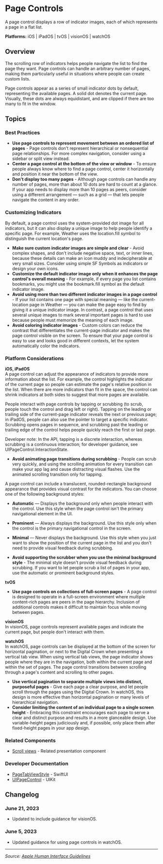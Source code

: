 # Page Controls

A page control displays a row of indicator images, each of which represents a page in a flat list.

**Platforms:** iOS | iPadOS | tvOS | visionOS | watchOS

## Overview

The scrolling row of indicators helps people navigate the list to find the page they want. Page controls can handle an arbitrary number of pages, making them particularly useful in situations where people can create custom lists.

Page controls appear as a series of small indicator dots by default, representing the available pages. A solid dot denotes the current page. Visually, these dots are always equidistant, and are clipped if there are too many to fit in the window.

## Topics

### Best Practices

- **Use page controls to represent movement between an ordered list of pages** - Page controls don't represent hierarchical or nonsequential page relationships. For more complex navigation, consider using a sidebar or split view instead.
- **Center a page control at the bottom of the view or window** - To ensure people always know where to find a page control, center it horizontally and position it near the bottom of the view.
- **Don't display too many pages** - Although page controls can handle any number of pages, more than about 10 dots are hard to count at a glance. If your app needs to display more than 10 pages as peers, consider using a different arrangement — such as a grid — that lets people navigate the content in any order.

### Customizing Indicators

By default, a page control uses the system-provided dot image for all indicators, but it can also display a unique image to help people identify a specific page. For example, Weather uses the location.fill symbol to distinguish the current location's page.

- **Make sure custom indicator images are simple and clear** - Avoid complex shapes, and don't include negative space, text, or inner lines, because these details can make an icon muddy and indecipherable at very small sizes. Consider using simple SF Symbols as indicators or design your own icons.
- **Customize the default indicator image only when it enhances the page control's overall meaning** - For example, if every page you list contains bookmarks, you might use the bookmark.fill symbol as the default indicator image.
- **Avoid using more than two different indicator images in a page control** - If your list contains one page with special meaning — like the current-location page in Weather — you can make the page easy to find by giving it a unique indicator image. In contrast, a page control that uses several unique images to mark several important pages is hard to use because people must memorize the meaning of each image.
- **Avoid coloring indicator images** - Custom colors can reduce the contrast that differentiates the current-page indicator and makes the page control visible on the screen. To ensure that your page control is easy to use and looks good in different contexts, let the system automatically color the indicators.

### Platform Considerations

**iOS, iPadOS**  
A page control can adjust the appearance of indicators to provide more information about the list. For example, the control highlights the indicator of the current page so people can estimate the page's relative position in the list. When there are more indicators than fit in the space, the control can shrink indicators at both sides to suggest that more pages are available.

People interact with page controls by tapping or scrubbing (to scrub, people touch the control and drag left or right). Tapping on the leading or trailing side of the current-page indicator reveals the next or previous page; in iPadOS, people can also use the pointer to target a specific indicator. Scrubbing opens pages in sequence, and scrubbing past the leading or trailing edge of the control helps people quickly reach the first or last page.

Developer note: In the API, tapping is a discrete interaction, whereas scrubbing is a continuous interaction; for developer guidance, see UIPageControl.InteractionState.

- **Avoid animating page transitions during scrubbing** - People can scrub very quickly, and using the scrolling animation for every transition can make your app lag and cause distracting visual flashes. Use the animated scrolling transition only for tapping.

A page control can include a translucent, rounded-rectangle background appearance that provides visual contrast for the indicators. You can choose one of the following background styles:

- **Automatic** — Displays the background only when people interact with the control. Use this style when the page control isn't the primary navigational element in the UI.
- **Prominent** — Always displays the background. Use this style only when the control is the primary navigational control in the screen.
- **Minimal** — Never displays the background. Use this style when you just want to show the position of the current page in the list and you don't need to provide visual feedback during scrubbing.

- **Avoid supporting the scrubber when you use the minimal background style** - The minimal style doesn't provide visual feedback during scrubbing. If you want to let people scrub a list of pages in your app, use the automatic or prominent background styles.

**tvOS**  
- **Use page controls on collections of full-screen pages** - A page control is designed to operate in a full-screen environment where multiple content-rich pages are peers in the page hierarchy. Inclusion of additional controls makes it difficult to maintain focus while moving between pages.

**visionOS**  
In visionOS, page controls represent available pages and indicate the current page, but people don't interact with them.

**watchOS**  
In watchOS, page controls can be displayed at the bottom of the screen for horizontal pagination, or next to the Digital Crown when presenting a vertical tab view. When using vertical tab views, the page indicator shows people where they are in the navigation, both within the current page and within the set of pages. The page control transitions between scrolling through a page's content and scrolling to other pages.

- **Use vertical pagination to separate multiple views into distinct, purposeful pages** - Give each page a clear purpose, and let people scroll through the pages using the Digital Crown. In watchOS, this design is more effective than horizontal pagination or many levels of hierarchical navigation.
- **Consider limiting the content of an individual page to a single screen height** - Embracing this constraint encourages each page to serve a clear and distinct purpose and results in a more glanceable design. Use variable-height pages judiciously and, if possible, only place them after fixed-height pages in your app design.

### Related Components

- [Scroll views](https://developer.apple.com/design/human-interface-guidelines/scroll-views) - Related presentation component

### Developer Documentation

- [PageTabViewStyle](https://developer.apple.com/documentation/swiftui/pagetabviewstyle) - SwiftUI
- [UIPageControl](https://developer.apple.com/documentation/uikit/uipagecontrol) - UIKit

## Changelog

### June 21, 2023
- Updated to include guidance for visionOS.

### June 5, 2023
- Updated guidance for using page controls in watchOS.

---

*Source: [Apple Human Interface Guidelines](https://developer.apple.com/design/human-interface-guidelines/page-controls)*